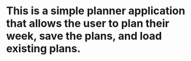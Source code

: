 # This is a simple planner application that allows the user to plan their week, save the plans, and load existing plans.
